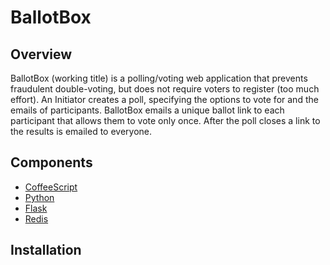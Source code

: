 BallotBox
=========

Overview
--------
BallotBox (working title) is a polling/voting web application that prevents
fraudulent double-voting, but does not require voters to register (too much
effort). An Initiator creates a poll, specifying the options to vote for
and the emails of participants. BallotBox emails a unique ballot link to
each participant that allows them to vote only once. After the poll closes
a link to the results is emailed to everyone.

Components
----------
* [CoffeeScript](http://coffeescript.org/)
* [Python](http://www.python.org/)
* [Flask](http://flask.pocoo.org/)
* [Redis](http://redis.io/)

Installation
------------
